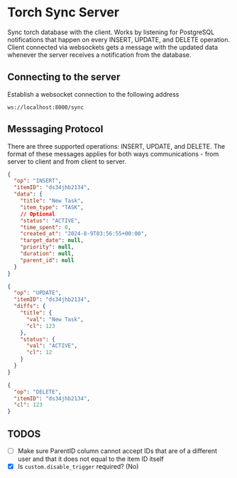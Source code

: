 # Torch Sync Server

Sync torch database with the client. Works by listening for PostgreSQL notifications that happen on every INSERT, UPDATE, and DELETE operation. Client connected via websockets gets a message with the updated data whenever the server receives a notification from the database.

## Connecting to the server

Establish a websocket connection to the following address

```
ws://localhost:8000/sync
```

## Messsaging Protocol

There are three supported operations: INSERT, UPDATE, and DELETE. The format of these messages applies for both ways communications - from server to client and from client to server.

```json
{
  "op": "INSERT",
  "itemID": "ds34jhb2134",
  "data": {
    "title": "New Task",
    "item_type": "TASK",
    // Optional
    "status": "ACTIVE",
    "time_spent": 0,
    "created_at": "2024-8-9T03:56:55+00:00",
    "target_date": null,
    "priority": null,
    "duration": null,
    "parent_id": null
  }
}
```

```json
{
  "op": "UPDATE",
  "itemID": "ds34jhb2134",
  "diffs": {
    "title": {
      "val": "New Task",
      "cl": 123
    },
    "status": {
      "val": "ACTIVE",
      "cl": 12
    }
  }
}
```

```json
{
  "op": "DELETE",
  "itemID": "ds34jhb2134",
  "cl": 123
}
```

## TODOS

- [ ] Make sure ParentID column cannot accept IDs that are of a different user and that it does not equal to the item ID itself
- [x] Is `custom.disable_trigger` required? (No)
